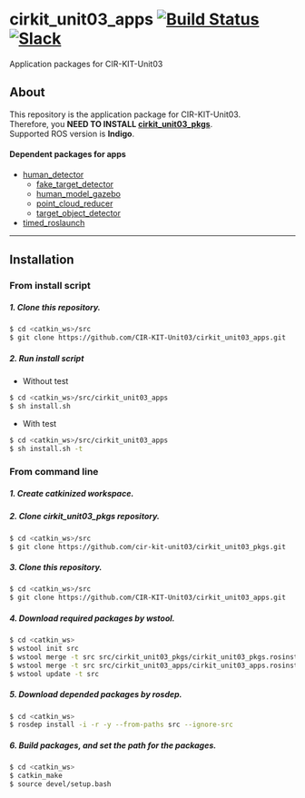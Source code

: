 # cirkit_unit03_apps [![Build Status](https://travis-ci.org/CIR-KIT-Unit03/cirkit_unit03_apps.svg?branch)](https://travis-ci.org/CIR-KIT-Unit03/cirkit_unit03_apps) [![Slack](https://img.shields.io/badge/Slack-CIR--KIT-blue.svg)](http://cir-kit.slack.com/messages/unit03_apps)
Application packages for CIR-KIT-Unit03

## About
This repository is the application package for CIR-KIT-Unit03.  
Therefore, you **NEED TO INSTALL [cirkit_unit03_pkgs](https://github.com/CIR-KIT-Unit03/cirkit_unit03_pkgs)**.  
Supported ROS version is **Indigo**.

#### Dependent packages for apps
- [human_detector](https://github.com/CIR-KIT/human_detector)
  - [fake_target_detector](https://github.com/CIR-KIT/human_detector/tree/master/fake_target_detector)
  - [human_model_gazebo](https://github.com/CIR-KIT/human_detector/tree/master/human_model_gazebo)
  - [point_cloud_reducer](https://github.com/CIR-KIT/human_detector/tree/master/point_cloud_reducer)
  - [target_object_detector](https://github.com/CIR-KIT/human_detector/tree/master/target_obejct_detector)
- [timed_roslaunch](https://github.com/MoriKen254/timed_roslaunch)

---
## Installation
### From install script
##### 1. Clone this repository.
```bash
$ cd <catkin_ws>/src
$ git clone https://github.com/CIR-KIT-Unit03/cirkit_unit03_apps.git
```

##### 2. Run install script
- Without test
```bash
$ cd <catkin_ws>/src/cirkit_unit03_apps
$ sh install.sh
```

- With test
```bash
$ cd <catkin_ws>/src/cirkit_unit03_apps
$ sh install.sh -t
```

### From command line
##### 1. Create **catkinized**  workspace.
##### 2. Clone cirkit_unit03_pkgs repository.
```bash
$ cd <catkin_ws>/src
$ git clone https://github.com/cir-kit-unit03/cirkit_unit03_pkgs.git
```
##### 3. Clone this repository.
```bash
$ cd <catkin_ws>/src
$ git clone https://github.com/CIR-KIT-Unit03/cirkit_unit03_apps.git
```
##### 4. Download required packages by wstool.
```bash
$ cd <catkin_ws>
$ wstool init src
$ wstool merge -t src src/cirkit_unit03_pkgs/cirkit_unit03_pkgs.rosinstall
$ wstool merge -t src src/cirkit_unit03_apps/cirkit_unit03_apps.rosinstall
$ wstool update -t src
```
##### 5. Download depended packages by rosdep.
```bash
$ cd <catkin_ws>
$ rosdep install -i -r -y --from-paths src --ignore-src
```
##### 6. Build packages, and set the path for the packages.
```bash
$ cd <catkin_ws>
$ catkin_make
$ source devel/setup.bash
```
